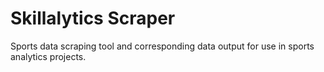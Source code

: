# Skillalytics Scraper
Sports data scraping tool and corresponding data output for use in sports analytics projects.
